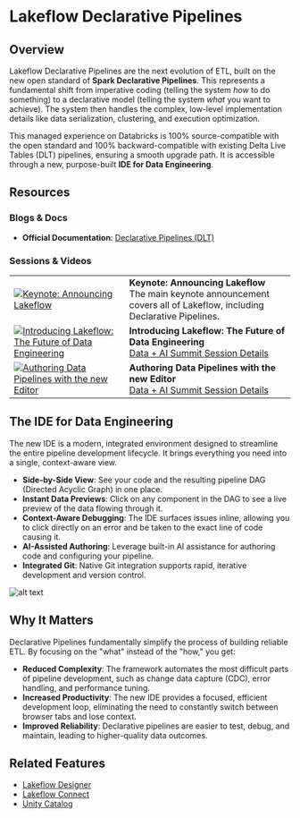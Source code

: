 # Lakeflow Declarative Pipelines

## Overview
Lakeflow Declarative Pipelines are the next evolution of ETL, built on the new open standard of **Spark Declarative Pipelines**. This represents a fundamental shift from imperative coding (telling the system *how* to do something) to a declarative model (telling the system *what* you want to achieve). The system then handles the complex, low-level implementation details like data serialization, clustering, and execution optimization.

This managed experience on Databricks is 100% source-compatible with the open standard and 100% backward-compatible with existing Delta Live Tables (DLT) pipelines, ensuring a smooth upgrade path. It is accessible through a new, purpose-built **IDE for Data Engineering**.

## Resources
### Blogs & Docs
- **Official Documentation**: [Declarative Pipelines (DLT)](https://docs.databricks.com/aws/en/dlt/)

### Sessions & Videos
| | |
|---|---|
| [![Keynote: Announcing Lakeflow](https://img.youtube.com/vi/0pys27kA67U/0.jpg)](https://www.youtube.com/watch?v=0pys27kA67U&t=3835s) | **Keynote: Announcing Lakeflow**<br/>The main keynote announcement covers all of Lakeflow, including Declarative Pipelines. |
| [![Introducing Lakeflow: The Future of Data Engineering](https://img.youtube.com/vi/lq8w9kpbGB4/0.jpg)](https://www.youtube.com/watch?v=lq8w9kpbGB4&t=6s) | **Introducing Lakeflow: The Future of Data Engineering**<br/>[Data + AI Summit Session Details](https://www.databricks.com/dataaisummit/session/introducing-lakeflow-future-data-engineering-databricks) |
| [![Authoring Data Pipelines with the new Editor](https://img.youtube.com/vi/eF34sUvYdxw/0.jpg)](https://www.youtube.com/watch?v=eF34sUvYdxw&t=1s) | **Authoring Data Pipelines with the new Editor**<br/>[Data + AI Summit Session Details](https://www.databricks.com/dataaisummit/session/authoring-data-pipelines-new-lakeflow-declarative-pipelines-editor) |

## The IDE for Data Engineering
The new IDE is a modern, integrated environment designed to streamline the entire pipeline development lifecycle. It brings everything you need into a single, context-aware view.
- **Side-by-Side View**: See your code and the resulting pipeline DAG (Directed Acyclic Graph) in one place.
- **Instant Data Previews**: Click on any component in the DAG to see a live preview of the data flowing through it.
- **Context-Aware Debugging**: The IDE surfaces issues inline, allowing you to click directly on an error and be taken to the exact line of code causing it.
- **AI-Assisted Authoring**: Leverage built-in AI assistance for authoring code and configuring your pipeline.
- **Integrated Git**: Native Git integration supports rapid, iterative development and version control.

![alt text](https://www.databricks.com/sites/default/files/inline-images/All-3-panels-Data-Previews-SQL-code.png?v%3D1749425940)

## Why It Matters
Declarative Pipelines fundamentally simplify the process of building reliable ETL. By focusing on the "what" instead of the "how," you get:
- **Reduced Complexity**: The framework automates the most difficult parts of pipeline development, such as change data capture (CDC), error handling, and performance tuning.
- **Increased Productivity**: The new IDE provides a focused, efficient development loop, eliminating the need to constantly switch between browser tabs and lose context.
- **Improved Reliability**: Declarative pipelines are easier to test, debug, and maintain, leading to higher-quality data outcomes.

## Related Features
- [Lakeflow Designer](../lakeflow-designer/)
- [Lakeflow Connect](../managed-connectors/)
- [Unity Catalog](../../unity-catalog/) 